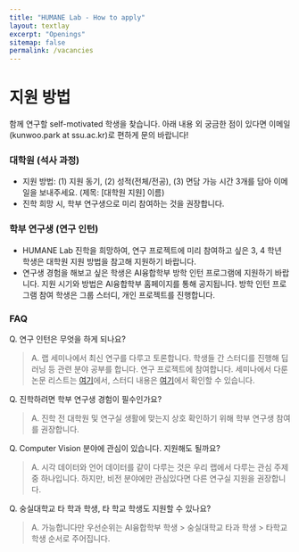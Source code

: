 ```yaml
---
title: "HUMANE Lab - How to apply"
layout: textlay
excerpt: "Openings"
sitemap: false
permalink: /vacancies
---
```


# 지원 방법

함께 연구할 self-motivated 학생을 찾습니다. 아래 내용 외 궁금한 점이 있다면 이메일(kunwoo.park at ssu.ac.kr)로 편하게 문의 바랍니다!

### 대학원 (석사 과정)

- 지원 방법: (1) 지원 동기, (2) 성적(전체/전공), (3) 면담 가능 시간 3개를 담아 이메일을 보내주세요. (제목: \[대학원 지원\] 이름)
- 진학 희망 시, 학부 연구생으로 미리 참여하는 것을 권장합니다.

### 학부 연구생 (연구 인턴)

- HUMANE Lab 진학을 희망하여, 연구 프로젝트에 미리 참여하고 싶은 3, 4 학년 학생은 대학원 지원 방법을 참고해 지원하기 바랍니다.
- 연구생 경험을 해보고 싶은 학생은 AI융합학부 방학 인턴 프로그램에 지원하기 바랍니다. 지원 시기와 방법은 AI융합학부 홈페이지를 통해 공지됩니다. 방학 인턴 프로그램 참여 학생은 그룹 스터디, 개인 프로젝트를 진행합니다.

### FAQ

Q. 연구 인턴은 무엇을 하게 되나요?
> A. 랩 세미나에서 최신 연구를 다루고 토론합니다. 학생들 간 스터디를 진행해 딥러닝 등 관련 분야 공부를 합니다. 연구 프로젝트에 참여합니다. 세미나에서 다룬 논문 리스트는 [여기](https://github.com/ssu-humane/Seminar)에서, 스터디 내용은 [여기](https://github.com/ssu-humane/Study)에서 확인할 수 있습니다. 

Q. 진학하려면 학부 연구생 경험이 필수인가요? 
> A. 진학 전 대학원 및 연구실 생활에 맞는지 상호 확인하기 위해 학부 연구생 참여를 권장합니다.

Q. Computer Vision 분야에 관심이 있습니다. 지원해도 될까요?
> A. 시각 데이터와 언어 데이터를 같이 다루는 것은 우리 랩에서 다루는 관심 주제 중 하나입니다. 하지만, 비전 분야에만 관심있다면 다른 연구실 지원을 권장합니다.

Q. 숭실대학교 타 학과 학생, 타 학교 학생도 지원할 수 있나요?
> A. 가능합니다만 우선순위는 AI융합학부 학생 > 숭실대학교 타과 학생 > 타학교 학생 순서로 주어집니다.

